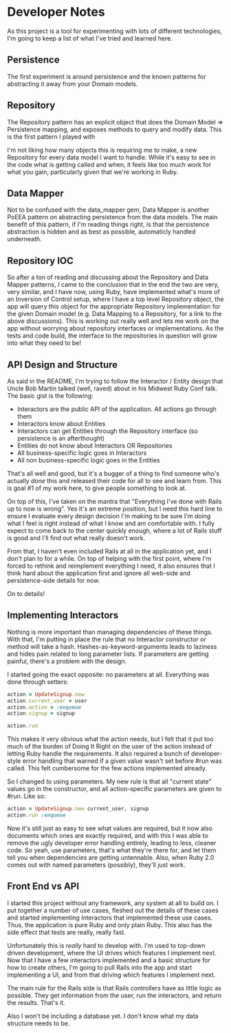Developer Notes
===============

As this project is a tool for experimenting with lots of different technologies, I'm going to keep a list of what I've tried and learned here.

Persistence
-----------

The first experiment is around persistence and the known patterns for abstracting it away from your Domain models.

## Repository

The Repository pattern has an explicit object that does the Domain Model => Persistence mapping, and exposes methods to query and modify data. This is the first pattern I played with

I'm not liking how many objects this is requiring me to make, a new Repository for every data model I want to handle. While it's easy to see in the code what is getting called and when, it feels like too much work for what you gain, particularly given that we're working in Ruby.

## Data Mapper

Not to be confused with the data_mapper gem, Data Mapper is another PoEEA pattern on abstracting persistence from the data models. The main benefit of this pattern, if I'm reading things right, is that the persistence abstraction is hidden and as best as possible, automaticly handled underneath.

## Repository IOC

So after a ton of reading and discussing about the Repository and Data Mapper patterns, I came to the conclusion that in the end the two are very, very similar, and I have now, using Ruby, have implemented what's more of an Inversion of Control setup, where I have a top level Repository object, the app will query this object for the appropriate Repository implementation for the given Domain model (e.g. Data Mapping to a Repository, for a link to the above discussions). This is working out really well and lets me work on the app without worrying about repository interfaces or implementations. As the tests and code build, the interface to the repositories in question will grow into what they need to be!


API Design and Structure
------------------------

As said in the README, I'm trying to follow the Interactor / Entity design that Uncle Bob Martin talked (well, raved) about in his Midwest Ruby Conf talk. The basic gist is the following:

  * Interactors are the public API of the application. All actions go through them
  * Interactors know about Entities
  * Interactors can get Entities through the Repository interface (so persistence is an afterthought)
  * Entities do not know about Interactors OR Repositories
  * All business-specific logic goes in Interactors
  * All non business-specific logic goes in the Entities

That's all well and good, but it's a bugger of a thing to find someone who's actually *done* this and released their code for all to see and learn from. This is goal #1 of my work here, to give people something to look at.

On top of this, I've taken on the mantra that "Everything I've done with Rails up to now is wrong". Yes it's an extreme position, but I need this hard line to ensure I evaluate every design decision I'm making to be sure I'm doing what I feel is right instead of what I know and am comfortable with. I fully expect to come back to the center quickly enough, where a lot of Rails stuff is good and I'll find out what really doesn't work.

From that, I haven't even included Rails at all in the application yet, and I don't plan to for a while. On top of helping with the first point, where I'm forced to rethink and reimplement everything I need, it also ensures that I think hard about the application first and ignore all web-side and persistence-side details for now.

On to details!

## Implementing Interactors

Nothing is more important than managing dependencies of these things. With that, I'm putting in place the rule that no Interactor constructor or method will take a hash. Hashes-as-keyword-arguments leads to laziness and hides pain related to long parameter lists. If parameters are getting painful, there's a problem with the design.

I started going the exact opposite: no parameters at all. Everything was done through setters:

``` ruby
action = UpdateSignup.new
action.current_user = user
action.action = :enqueue
action.signup = signup

action.run
```

This makes it very obvious what the action needs, but I felt that it put too much of the burden of Doing It Right on the user of the action instead of letting Ruby handle the requirements. It also required a bunch of developer-style error handling that warned if a given value wasn't set before #run was called. This felt cumbersome for the few actions implemented already.

So I changed to using parameters. My new rule is that all "current state" values go in the constructor, and all action-specific parameters are given to #run. Like so:

``` ruby
action = UpdateSignup.new current_user, signup
action.run :enqueue
```

Now it's still just as easy to see what values are required, but it now also documents which ones are exactly required, and with this I was able to remove the ugly developer error handling entirely, leading to less, cleaner code. So yeah, use parameters, that's what they're there for, and let them tell you when dependencies are getting untennable. Also, when Ruby 2.0 comes out with named parameters (possibly), they'll just work.


Front End vs API
----------------

I started this project without any framework, any system at all to build on. I put together a number of use cases, fleshed out the details of these cases and started implementing Interactors that implemented these use cases. Thus, the application is pure Ruby and only plain Ruby. This also has the side effect that tests are really, really fast.

Unfortunately this is *really* hard to develop with. I'm used to top-down driven development, where the UI drives which features I implement next. Now that I have a few interactors implemented and a basic structure for how to create others, I'm going to pull Rails into the app and start implementing a UI, and from that driving which features I implement next.

The main rule for the Rails side is that Rails controllers have as little logic as possible. They get information from the user, run the interactors, and return the results. That's it.

Also I won't be including a database yet. I don't know what my data structure needs to be.

